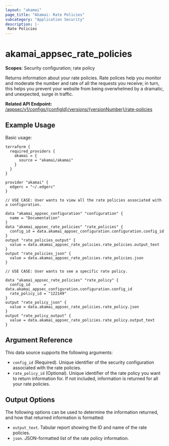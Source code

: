 ```yaml
---
layout: "akamai"
page_title: "Akamai: Rate Policies"
subcategory: "Application Security"
description: |-
 Rate Policies
---
```


# akamai_appsec_rate_policies

**Scopes**: Security configuration; rate policy

Returns information about your rate policies. Rate polices help you monitor and moderate the number and rate of all the requests you receive; in turn, this helps you prevent your website from being overwhelmed by a dramatic, and unexpected, surge in traffic.

**Related API Endpoint:** [/appsec/v1/configs/{configId}/versions/{versionNumber}/rate-policies](https://developer.akamai.com/api/cloud_security/application_security/v1.html#getratepolicies)

## Example Usage

Basic usage:

```
terraform {
  required_providers {
    akamai = {
      source = "akamai/akamai"
    }
  }
}

provider "akamai" {
  edgerc = "~/.edgerc"
}

// USE CASE: User wants to view all the rate policies associated with a configuration.

data "akamai_appsec_configuration" "configuration" {
  name = "Documentation"
}
data "akamai_appsec_rate_policies" "rate_policies" {
  config_id = data.akamai_appsec_configuration.configuration.config_id
}
output "rate_policies_output" {
  value = data.akamai_appsec_rate_policies.rate_policies.output_text
}
output "rate_policies_json" {
  value = data.akamai_appsec_rate_policies.rate_policies.json
}

// USE CASE: User wants to see a specific rate policy.

data "akamai_appsec_rate_policies" "rate_policy" {
  config_id      = data.akamai_appsec_configuration.configuration.config_id
  rate_policy_id = "122149"
}
output "rate_policy_json" {
  value = data.akamai_appsec_rate_policies.rate_policy.json
}
output "rate_policy_output" {
  value = data.akamai_appsec_rate_policies.rate_policy.output_text
}
```

## Argument Reference

This data source supports the following arguments:

- `config_id` (Required). Unique identifier of the security configuration associated with the rate policies.
- `rate_policy_id` (Optional). Unique identifier of the rate policy you want to return information for. If not included, information is returned for all your rate policies.

## Output Options

The following options can be used to determine the information returned, and how that returned information is formatted:

- `output_text`. Tabular report showing the ID and name of the rate policies.
- `json`. JSON-formatted list of the rate policy information.

